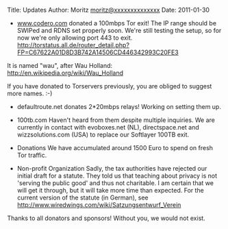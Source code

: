 Title:  Updates
Author: Moritz <moritz@xxxxxxxxxxxxxx>
Date: 2011-01-30


* www.codero.com donated a 100mbps Tor exit!
The IP range should be SWIPed and RDNS set properly soon. We're still
testing the setup, so for now we're only allowing port 443 to exit.
<http://torstatus.all.de/router_detail.php?FP=C67622A01D8D3B742A14506CD446342993C20FE3>

It is named "wau", after Wau Holland:
<http://en.wikipedia.org/wiki/Wau_Holland>

If you have donated to Torservers previously, you are obliged to suggest
more names. :-)

* defaultroute.net donates 2*20mbps relays!
Working on setting them up.

* 100tb.com
Haven't heard from them despite multiple inquiries. We are currently in
contact with evoboxes.net (NL), directspace.net and wizzsolutions.com
(USA) to replace our Softlayer 100TB exit.

* Donations
We have accumulated around 1500 Euro to spend on fresh Tor traffic.

* Non-profit Organization
Sadly, the tax authorities have rejected our initial draft for a
statute. They told us that teaching about privacy is not 'serving the
public good' and thus not charitable. I am certain that we will get it
through, but it will take more time than expected.
For the current version of the statute (in German), see
<http://www.wiredwings.com/wiki/Satzungsentwurf_Verein>

Thanks to all donators and sponsors! Without you, we would not exist.
